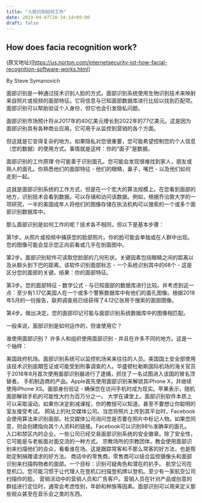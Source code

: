```yaml
---
title: "人脸识别如何工作"
date: 2019-04-07T20:34:14+09:00
draft: false
---
```


## How does facia recognition work?
(原文地址)[https://us.norton.com/internetsecurity-iot-how-facial-recognition-software-works.html]

By Steve Symanovich

面部识别是一种通过技术识别人脸的方式。面部识别系统使用生物识别技术来映射来自照片或视频的面部特征。它将信息与已知面部数据库进行比较以找到匹配项。面部识别可以帮助验证个人身份，但它也会引发隐私问题。

面部识别市场预计将从2017年的40亿美元增长到2022年的77亿美元。这是因为面部识别具有各种商业应用。它可用于从监控到营销的各个方面。

但这就是它变得复杂的地方。如果隐私对您很重要，您可能希望控制您的个人信息（您的数据）的使用方式。事情就是这样：你的“面子”是数据。

面部识别的工作原理
你可能善于识别面孔。您可能会发现很难找到家人，朋友或熟人的面孔。你熟悉他们的面部特征 - 他们的眼睛，鼻子，嘴巴 - 以及他们如何走到一起。

这就是面部识别系统的工作方式，但是在一个宏大的算法规模上。在您看到面部的地方，识别技术会看到数据。可以存储和访问该数据。例如，根据乔治敦大学的一项研究，一半的美国成年人将他们的图像存储在执法机构可以搜索的一个或多个面部识别数据库中。

那么面部识别是如何工作的呢？技术各不相同，但以下是基本步骤：

第1步。从照片或视频中捕获您的脸部照片。你的脸可能会单独或在​​人群中出现。您的图像可能会显示您正向前看或几乎在剖面图中。

第2步。面部识别软件可读取您脸部的几何形状。关键因素包括眼睛之间的距离以及从额头到下巴的距离。该软件识别面部标志 - 一个系统识别其中的68个 - 这是区分您的面部的关键。结果：你的面部特征。

第3步。您的面部特征 - 数学公式 - 与已知面部的数据库进行比较。并考虑到这一点：至少有1.17亿美国人在一个或多个警察数据库中有他们的面孔图像。根据2018年5月的一份报告，联邦调查局已经获得了4.12亿张用于搜索的面部图像。

第4步。做出决定。您的面部印记可能与面部识别系统数据库中的图像相匹配。

一般来说，面部识别是如何运作的，但谁使用它？

谁使用面部识别？
许多人和组织使用面部识别 - 并且在许多不同的地方。这是一个抽样：

美国政府机场。面部识别系统可以监控机场来来往往的人员。美国国土安全部使用该技术识别逾期签证或可能受到刑事调查的人。华盛顿杜勒斯国际机场的海关官员于2018年8月首次使用面部识别器进行了逮捕，抓住了一名试图进入该国的冒名顶替者。
手机制造商的产品。Apple首先使用面部识别来解锁其iPhone X，并继续使用iPhone XS。面部身份验证 - 确保您在访问手机时成为现实。苹果表示，随机面部解锁手机的可能性大约为百万分之一。
大学在课堂上。面部识别软件本质上可以采取滚动。如果你决定削减课程，你的教授可以知道。甚至不要想让你聪明的室友接受考试。
网站上的社交媒体公司。当您将照片上传到其平台时，Facebook会使用算法来识别面部。社交媒体公司询问您是否要在照片中标记人物。如果您同意，则会创建指向其个人资料的链接。Facebook可以识别98％准确率的面孔。
入口和禁区内的企业。一些公司已经交易面部识别系统的安全徽章。除了安全性，它可能是与老板面对面交流的一种方式。
宗教场所的宗教团体。教会使用面部识别来扫描他们的会众，看看谁在场。这是跟踪常客和不那么常客的好方法，也是帮助定制捐赠请求的好方法。
商店中的零售商。零售商可以结合监控摄像头和面部识别来扫描购物者的面部。一个目标：识别可疑角色和潜在的扒手。
航空公司在登机口。您可能习惯于让代理人在登机口扫描登机牌以登机。至少有一家航空公司扫描你的脸。
营销活动中的营销人员和广告客户。营销人员在针对产品或创意的群组进行定位时，通常会考虑性别，年龄和种族等因素。面部识别可以用来定义那些观众甚至在音乐会之类的东西。